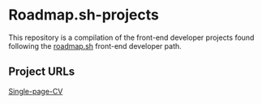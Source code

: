 # Roadmap.sh-projects
This repository is a compilation of the front-end developer projects found following the [roadmap.sh](https://roadmap.sh/) front-end developer path.

## Project URLs
[Single-page-CV]([https://roadmap.sh/projects/single-page-cv](https://github.com/TiongKingProjects/Roadmap.sh-projects/tree/main/single-page-cv))
